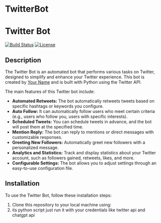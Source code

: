 # TwitterBot

# Twitter Bot

[![Build Status](https://img.shields.io/travis/aniketpathak34/twitter-bot.svg?style=flat-square)](https://travis-ci.org/aniketpathak34/twitter-bot)
[![License](https://img.shields.io/github/license/aniketpathak34/twitter-bot.svg?style=flat-square)](https://github.com/aniketpathak34/twitter-bot/blob/master/LICENSE)

## Description

The Twitter Bot is an automated bot that performs various tasks on Twitter, designed to simplify and enhance your Twitter experience. This bot is created by [Your Name](https://github.com/aniketpathak34) and is built with Python using the Twitter API.

The main features of this Twitter bot include:
- **Automated Retweets:** The bot automatically retweets tweets based on specific hashtags or keywords you configure.
- **Auto Follow:** It can automatically follow users who meet certain criteria (e.g., users who follow you, users with specific interests).
- **Scheduled Tweets:** You can schedule tweets in advance, and the bot will post them at the specified time.
- **Mention Reply:** The bot can reply to mentions or direct messages with customizable responses.
- **Greeting New Followers:** Automatically greet new followers with a personalized message.
- **Analytics and Statistics:** Track and display statistics about your Twitter account, such as followers gained, retweets, likes, and more.
- **Configurable Settings:** The bot allows you to adjust settings through an easy-to-use configuration file.

## Installation

To use the Twitter Bot, follow these installation steps:

1. Clone this repository to your local machine using:
2. its python script just run it with your credentials like twitter api and chatgpt api
